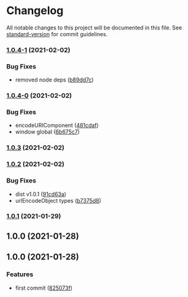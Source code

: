 # Changelog

All notable changes to this project will be documented in this file. See [standard-version](https://github.com/conventional-changelog/standard-version) for commit guidelines.

### [1.0.4-1](https://github.com/avatarsolucoes/mini-helper/compare/v1.0.4-0...v1.0.4-1) (2021-02-02)


### Bug Fixes

* removed node deps ([b89dd7c](https://github.com/avatarsolucoes/mini-helper/commit/b89dd7cae826d4fb12c35d2b38e2a771a181094d))

### [1.0.4-0](https://github.com/avatarsolucoes/mini-helper/compare/v1.0.3...v1.0.4-0) (2021-02-02)


### Bug Fixes

* encodeURIComponent ([481cdaf](https://github.com/avatarsolucoes/mini-helper/commit/481cdafbb3c7cfd87ac14a81410b818e28711a58))
* window global ([6b675c7](https://github.com/avatarsolucoes/mini-helper/commit/6b675c759e47e58e8381d95b2e9c3f9c551a91b4))

### [1.0.3](https://github.com/avatarsolucoes/mini-helper/compare/v1.0.2...v1.0.3) (2021-02-02)

### [1.0.2](https://github.com/avatarsolucoes/mini-helper/compare/v1.0.1...v1.0.2) (2021-02-02)


### Bug Fixes

* dist v1.0.1 ([91cd63a](https://github.com/avatarsolucoes/mini-helper/commit/91cd63a747dd223d6e6b3ad5c07421e987f0f91d))
* urlEncodeObject types ([b7375d8](https://github.com/avatarsolucoes/mini-helper/commit/b7375d8e79c9cce113ff934e2873befd4191f24e))

### [1.0.1](https://github.com/avatarsolucoes/mini-helper/compare/v1.1.0...v1.0.1) (2021-01-29)

## 1.0.0 (2021-01-28)

## 1.0.0 (2021-01-28)


### Features

* first commit ([825073f](https://github.com/leguass7/helpers/commit/825073fdb09234662bfe4799bd2bce588919d5eb))
